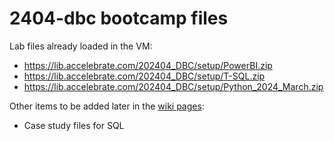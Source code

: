 # 2404-dbc bootcamp files

Lab files already loaded in the VM:

- https://lib.accelebrate.com/202404_DBC/setup/PowerBI.zip
- https://lib.accelebrate.com/202404_DBC/setup/T-SQL.zip
- https://lib.accelebrate.com/202404_DBC/setup/Python_2024_March.zip

Other items to be added later in the [wiki pages](https://github.com/accfiles/2404-dbc/wiki/):

- Case study files for SQL
